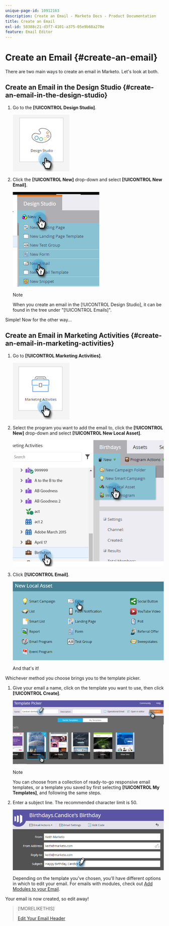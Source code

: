 ```yaml
---
unique-page-id: 10912163
description: Create an Email - Marketo Docs - Product Documentation
title: Create an Email
exl-id: 58388c21-d3f7-4101-a375-05e9b68a278e
feature: Email Editor
---
```

# Create an Email {#create-an-email}

There are two main ways to create an email in Marketo. Let's look at both.

## Create an Email in the Design Studio {#create-an-email-in-the-design-studio}

1. Go to the **[!UICONTROL Design Studio]**.

   ![](assets/create-an-email-1.png)

1. Click the **[!UICONTROL New]** drop-down and select **[!UICONTROL New Email]**.

   ![](assets/create-an-email-2.png)

   >[!NOTE]
   >
   >When you create an email in the [!UICONTROL Design Studio], it can be found in the tree under "[!UICONTROL Emails]".

Simple! Now for the other way...

## Create an Email in Marketing Activities {#create-an-email-in-marketing-activities}

1. Go to **[!UICONTROL Marketing Activities]**.

   ![](assets/create-an-email-3.png)

1. Select the program you want to add the email to, click the **[!UICONTROL New]** drop-down and select **[!UICONTROL New Local Asset]**.

   ![](assets/create-an-email-4.png)

1. Click **[!UICONTROL Email]**.

   ![](assets/create-an-email-5.png)

   And that's it!

Whichever method you choose brings you to the template picker.

1. Give your email a name, click on the template you want to use, then click **[!UICONTROL Create]**.

   ![](assets/create-an-email-6.png)

   >[!NOTE]
   >
   >You can choose from a collection of ready-to-go responsive email templates, or a template you saved by first selecting **[!UICONTROL My Templates]**, and following the same steps.

1. Enter a subject line. The recommended character limit is 50.

   ![](assets/create-an-email-7.png)

   Depending on the template you've chosen, you'll have different options in which to edit your email. For emails with modules, check out [Add Modules to your Email](/help/marketo/product-docs/email-marketing/general/email-editor-2/add-modules-to-your-email.md).

Your email is now created, so edit away!

>[!MORELIKETHIS]
>
>[Edit Your Email Header](/help/marketo/product-docs/email-marketing/general/creating-an-email/edit-your-email-header.md)
